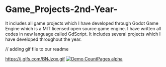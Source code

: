 # Game_Projects-2nd-Year-
It includes all game projects which I have developed through Godot Game Engine which is a MIT licensed open source game engine. I have written all codes in new language called GdScript. It includes several projects which I have developed throughout the year.

// adding gif file to our readme

https://j.gifs.com/BNJzqx.gif
[![Demo CountPages alpha](https://j.gifs.com/BNJzqx.gif)](https://www.youtube.com/watch?v=qtevjRbByTo)
